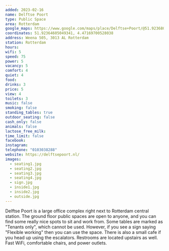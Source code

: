 ```yaml
---
added: 2023-02-16
name: Delftse Poort
type: Public Space
area: Rotterdam
google_maps: https://www.google.com/maps/place/Delftse+Poort/@51.9236804,4.4717983,19.78z/data=!4m6!3m5!1s0x47c435f40fd27483:0x98dd3e5990e598f7!8m2!3d51.923727!4d4.4717979!16s%2Fg%2F11g0lhffp0?coh=164777&entry=tt
coordinates: 51.92364605049341, 4.47169700528038
address: Weena 505, 3013 AL Rotterdam
station: Rotterdam
hours: 
wifi: 5
speed: 75
power: 5
vacancy: 5
comfort: 4
quiet: 4
food: 
drinks: 3
price: 5
view: 4
toilets: 3
music: false
smoking: false
standing_tables: true
outdoor_seating: false
cash_only: false
animals: false
lactose_free_milk: 
time_limit: false
facebook: 
instagram: 
telephone: "0103038288"
website: https://delftsepoort.nl/
images:
  - seating1.jpg
  - seating2.jpg
  - seating3.jpg
  - seating4.jpg
  - sign.jpg
  - inside1.jpg
  - inside2.jpg
  - outside.jpg
---
```


Delftse Poort is a large office complex right next to Rotterdam central station. The ground floor public spaces are open to anyone, and you can find some really nice spots to sit and work from. Some tables are marked as "Tenants only", which cannot be used. However, if you see a sign saying "Flexible working" then you can use the space. There is also a small cafe if you head up using the escalators. Restrooms are located upstairs as well. Fast WiFi, comfortable chairs, and power outlets.